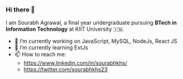 ### Hi there 👋

I am Sourabh Agrawal, a final year undergraduate pursuing **BTech in Information Technology** at KIIT University 🇮🇳.
- 🔭 I’m currently working on JavaScript, MySQL, NodeJs, React JS
- 🌱 I’m currently learning ExtJs
- 📫 How to reach me:  
  - https://www.linkedin.com/in/sourabhkhs/
  - https://twitter.com/sourabhkhs23
